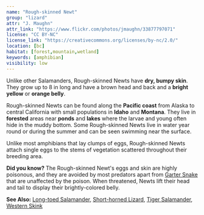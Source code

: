```yaml
---
name: "Rough-skinned Newt"
group: "lizard"
attr: "J. Maughn"
attr_link: "https://www.flickr.com/photos/jmaughn/33877797071"
license: "CC BY-NC"
license_link: "https://creativecommons.org/licenses/by-nc/2.0/"
location: [bc]
habitat: [forest,mountain,wetland]
keywords: [amphibian]
visibility: low
---
```

Unlike other Salamanders, Rough-skinned Newts have **dry, bumpy skin**. They grow up to 8 in long and have a brown head and back and a **bright yellow** or **orange belly**.

Rough-skinned Newts can be found along the **Pacific coast** from Alaska to central California with small populations in **Idaho** and **Montana**. They live in **forested** areas near **ponds** and **lakes** where the larvae and young often hide in the muddy bottom. Some Rough-skinned Newts live in water year round or during the summer and can be seen swimming near the surface.

Unlike most amphibians that lay clumps of eggs, Rough-skinned Newts attach single eggs to the stems of vegetation scattered throughout their breeding area.

**Did you know?** The Rough-skinned Newt's eggs and skin are highly poisonous, and they are avoided by most predators apart from [Garter Snake](/herps/gartsnake/) that are unaffected by the poison. When threatened, Newts lift their head and tail to display their brightly-colored belly.

<!-- generated, do not edit -->
**See Also:**
[Long-toed Salamander](/herps/ltsalam/),
[Short-horned Lizard](/herps/shortliz/),
[Tiger Salamander](/herps/tigsal/),
[Western Skink](/herps/westskink/)
